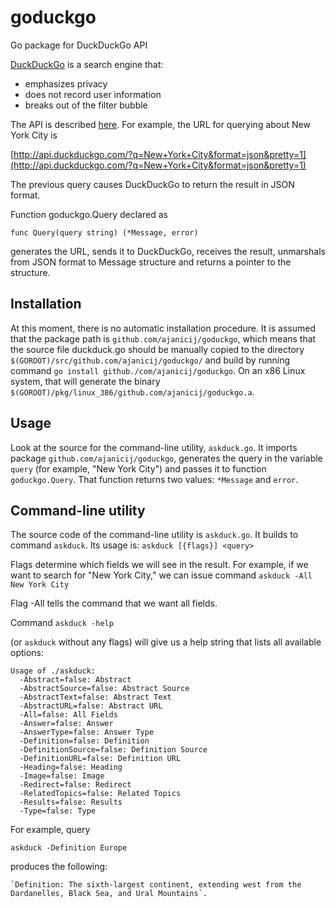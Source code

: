 goduckgo
========

Go package for DuckDuckGo API

[DuckDuckGo](http://duckduckgo.com) is a search engine that:
* emphasizes privacy
* does not record user information
* breaks out of the filter bubble

The API is described [here](http://duckduckgo.com/api.html). For
example, the URL for querying about New York City is

[http://api.duckduckgo.com/?q=New+York+City&format=json&pretty=1](http://api.duckduckgo.com/?q=New+York+City&format=json&pretty=1)

The previous query causes DuckDuckGo to return the result in JSON format.

Function goduckgo.Query declared as

    func Query(query string) (*Message, error)

generates the URL, sends it to DuckDuckGo, receives the result, unmarshals from
JSON format to Message structure and returns a pointer to the structure.

## Installation

At this moment, there is no automatic installation procedure. It is assumed that
the package path is `github.com/ajanicij/goduckgo`, which means that the source
file duckduck.go should be manually copied to the directory
`$(GOROOT)/src/github.com/ajanicij/goduckgo/` and build by running command
`go install github./com/ajanicij/goduckgo`. On an x86 Linux system, that will
generate the binary `$(GOROOT)/pkg/linux_386/github.com/ajanicij/goduckgo.a`.

## Usage

Look at the source for the command-line utility, `askduck.go`. It imports
package `github.com/ajanicij/goduckgo`, generates the query in the variable
`query` (for example, "New York City") and passes it to function
`goduckgo.Query`. That function returns two values: `*Message` and `error`.

## Command-line utility

The source code of the command-line utility is `askduck.go`. It builds to command
`askduck`. Its usage is:
`askduck [{flags}] <query>`

Flags determine which fields we will see in the result.
For example, if we want to search for "New York City," we can issue command
`askduck -All New York City`

Flag -All tells the command that we want all fields.

Command
`askduck -help`

(or `askduck` without any flags) will give us a help string that lists
all available options:

    Usage of ./askduck:
      -Abstract=false: Abstract
      -AbstractSource=false: Abstract Source
      -AbstractText=false: Abstract Text
      -AbstractURL=false: Abstract URL
      -All=false: All Fields
      -Answer=false: Answer
      -AnswerType=false: Answer Type
      -Definition=false: Definition
      -DefinitionSource=false: Definition Source
      -DefinitionURL=false: Definition URL
      -Heading=false: Heading
      -Image=false: Image
      -Redirect=false: Redirect
      -RelatedTopics=false: Related Topics
      -Results=false: Results
      -Type=false: Type

For example, query

`askduck -Definition Europe`

produces the following:

    `Definition: The sixth-largest continent, extending west from the Dardanelles, Black Sea, and Ural Mountains`.

